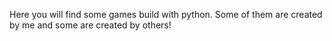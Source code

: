 Here you will find some games build with python. Some of them are created by
me and some are created by others!
